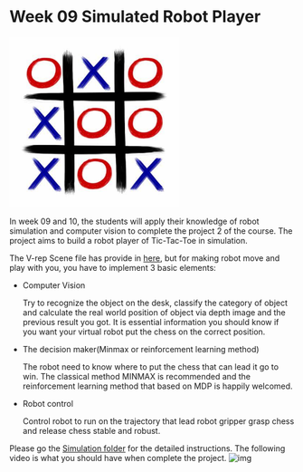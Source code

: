 # Week 09 Simulated Robot Player

<img src="Tictactoe.jpeg" width = "300" height = "300"/>

In week 09 and 10, the students will apply their knowledge of robot simulation and computer vision to complete the project 2 of the course. The project aims to build a robot player of Tic-Tac-Toe in simulation.

The V-rep Scene file has provide in [here](../Simulation/scene/Tic_tac_toe.ttt), but for making robot move and play with you, you have to implement 3 basic elements:

- Computer Vision

    Try to recognize the object on the desk, classify the category of object and calculate the real world position of object via depth image and the previous result you got. It is essential information you should know if you want your virtual robot put the chess on the correct position. 

- The decision maker(Minmax or reinforcement learning method)

    The robot need to know where to put the chess that can lead it go to win. The classical method MINMAX is recommended and the reinforcement learning method that based on MDP is happily welcomed.

- Robot control

    Control robot to run on the trajectory that lead robot gripper grasp chess and release chess stable and robust.

Please go the [Simulation folder](../Simulation) for the detailed instructions. The following video is what you should have when complete the project.
![img](bpqcy-gr0tw.gif)